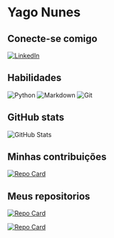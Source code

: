 # Yago Nunes

## Conecte-se comigo
[![LinkedIn](https://img.shields.io/badge/LinkedIn-000?style=for-the-badge&logo=linkedin&logoColor=0E76A8)](https://www.linkedin.com/in/yago-nunes-moreira/083b5b254)

## Habilidades
![Python](https://img.shields.io/badge/Python-000?style=for-the-badge&logo=python) ![Markdown](https://img.shields.io/badge/Markdown-000?style=for-the-badge&logo=markdown) ![Git](https://img.shields.io/badge/Git-000?style=for-the-badge&logo=Git)


## GitHub stats
![GitHub Stats](https://github-readme-stats.vercel.app/api?username=YagoNM&theme=transparent&bg_color=000&border_color=30A3DC&show_icons=true&icon_color=30A3DC&title_color=E94D5F&text_color=FFF)

## Minhas contribuições

[![Repo Card](https://github-readme-stats.vercel.app/api/pin/?username=YagoNM&repo=dio-lab-open-source&bg_color=000&border_color=30A3DC&show_icons=true&icon_color=30A3DC&title_color=E94D5F&text_color=FFF)](https://github.com/YagoNM/dio-lab-open-source)

## Meus repositorios


[![Repo Card](https://github-readme-stats.vercel.app/api/pin/?username=YagoNM&repo=projeto-site&bg_color=000&border_color=30A3DC&show_icons=true&icon_color=30A3DC&title_color=E94D5F&text_color=FFF)](https://github.com/YagoNM/projeto-site)

[![Repo Card](https://github-readme-stats.vercel.app/api/pin/?username=YagoNM&repo=Curso-Python-projeto&bg_color=000&border_color=30A3DC&show_icons=true&icon_color=30A3DC&title_color=E94D5F&text_color=FFF)](https://github.com/YagoNM/Curso-Python-projeto)
